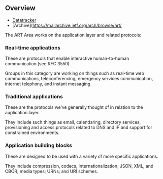 ## Overview

- [Datatracker](https://datatracker.ietf.org/group/artarea/about/)
- [Archive](https://mailarchive.ietf.org/arch/browse/art/

The ART Area works on the application layer and related protocols:

### Real-time applications

These are protocols that enable interactive human-to-human communication (see RFC 3550).

Groups in this category are working on things such as real-time web communications, teleconferencing, emergency services communication, internet telephony, and instant messaging.

### Traditional applications

These are the protocols we've generally thought of in relation to the application layer.

They include such things as email, calendaring, directory services, provisioning and access protocols related to DNS and IP and support for constrained environments.

### Application building blocks

These are designed to be used with a variety of more specific applications.

They include compression, codecs, internationalization; JSON, XML, and CBOR; media types; URNs; and URI schemes.
